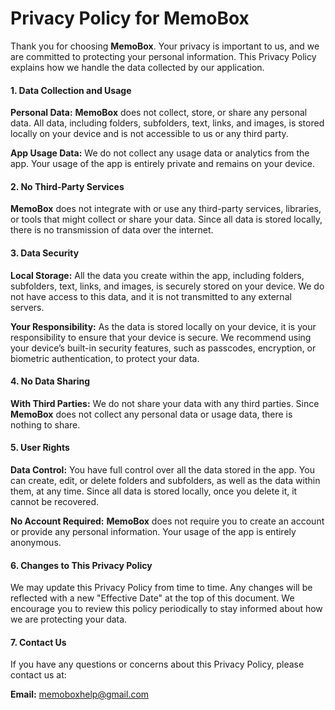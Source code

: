 # Privacy Policy for MemoBox
Thank you for choosing **MemoBox**. Your privacy is important to us, and we are committed to protecting your personal information. This Privacy Policy explains how we handle the data collected by our application.

#### 1. Data Collection and Usage
**Personal Data:**
**MemoBox** does not collect, store, or share any personal data. All data, including folders, subfolders, text, links, and images, is stored locally on your device and is not accessible to us or any third party.

**App Usage Data:**
We do not collect any usage data or analytics from the app. Your usage of the app is entirely private and remains on your device.

#### 2. No Third-Party Services
**MemoBox** does not integrate with or use any third-party services, libraries, or tools that might collect or share your data. Since all data is stored locally, there is no transmission of data over the internet.

#### 3. Data Security
**Local Storage:**
All the data you create within the app, including folders, subfolders, text, links, and images, is securely stored on your device. We do not have access to this data, and it is not transmitted to any external servers.

**Your Responsibility:**
As the data is stored locally on your device, it is your responsibility to ensure that your device is secure. We recommend using your device’s built-in security features, such as passcodes, encryption, or biometric authentication, to protect your data.

#### 4. No Data Sharing
**With Third Parties:**
We do not share your data with any third parties. Since **MemoBox** does not collect any personal data or usage data, there is nothing to share.

#### 5. User Rights
**Data Control:**
You have full control over all the data stored in the app. You can create, edit, or delete folders and subfolders, as well as the data within them, at any time. Since all data is stored locally, once you delete it, it cannot be recovered.

**No Account Required:**
**MemoBox** does not require you to create an account or provide any personal information. Your usage of the app is entirely anonymous.

#### 6. Changes to This Privacy Policy
We may update this Privacy Policy from time to time. Any changes will be reflected with a new "Effective Date" at the top of this document. We encourage you to review this policy periodically to stay informed about how we are protecting your data.

#### 7. Contact Us
If you have any questions or concerns about this Privacy Policy, please contact us at:

**Email:** memoboxhelp@gmail.com























   




